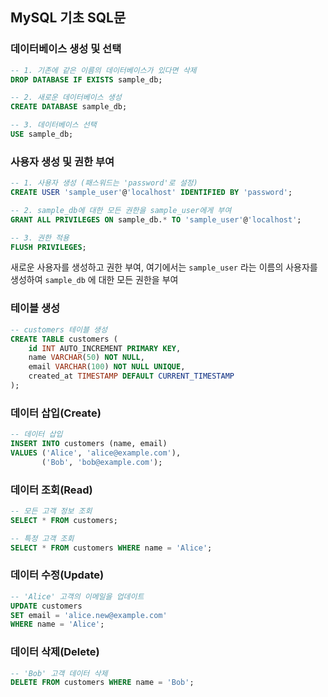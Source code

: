 ## MySQL 기초 SQL문

### 데이터베이스 생성 및 선택

```sql
-- 1. 기존에 같은 이름의 데이터베이스가 있다면 삭제
DROP DATABASE IF EXISTS sample_db;

-- 2. 새로운 데이터베이스 생성
CREATE DATABASE sample_db;

-- 3. 데이터베이스 선택
USE sample_db;
```

### 사용자 생성 및 권한 부여

```sql
-- 1. 사용자 생성 (패스워드는 'password'로 설정)
CREATE USER 'sample_user'@'localhost' IDENTIFIED BY 'password';

-- 2. sample_db에 대한 모든 권한을 sample_user에게 부여
GRANT ALL PRIVILEGES ON sample_db.* TO 'sample_user'@'localhost';

-- 3. 권한 적용
FLUSH PRIVILEGES;
```

새로운 사용자를 생성하고 권한 부여, 여기에서는 `sample_user` 라는 이름의 사용자를 생성하여 `sample_db` 에 대한 모든 권한을 부여

### 테이블 생성

```sql
-- customers 테이블 생성
CREATE TABLE customers (
    id INT AUTO_INCREMENT PRIMARY KEY,
    name VARCHAR(50) NOT NULL,
    email VARCHAR(100) NOT NULL UNIQUE,
    created_at TIMESTAMP DEFAULT CURRENT_TIMESTAMP
);
```

### 데이터 삽입(Create)

```sql
-- 데이터 삽입
INSERT INTO customers (name, email)
VALUES ('Alice', 'alice@example.com'),
       ('Bob', 'bob@example.com');
```

### 데이터 조회(Read)

```sql
-- 모든 고객 정보 조회
SELECT * FROM customers;

-- 특정 고객 조회
SELECT * FROM customers WHERE name = 'Alice';
```

### 데이터 수정(Update)

```sql
-- 'Alice' 고객의 이메일을 업데이트
UPDATE customers
SET email = 'alice.new@example.com'
WHERE name = 'Alice';
```

### 데이터 삭제(Delete)

```sql
-- 'Bob' 고객 데이터 삭제
DELETE FROM customers WHERE name = 'Bob';
```
